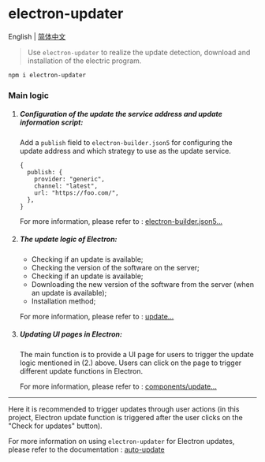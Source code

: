 # electron-updater

English | [简体中文](README.zh-CN.md)

> Use `electron-updater` to realize the update detection, download and installation of the electric program.

```sh
npm i electron-updater
```

### Main logic

1. ##### Configuration of the update the service address and update information script:

   Add a `publish` field to `electron-builder.json5` for configuring the update address and which strategy to use as the update service.

   ```json5
   {
     publish: {
       provider: "generic",
       channel: "latest",
       url: "https://foo.com/",
     },
   }
   ```

   For more information, please refer to : [electron-builder.json5...](https://github.com/electron-vite/mini-font/blob/2f2880a9f19de50ff14a0785b32a4d5427477e55/electron-builder.json5#L38)

2. ##### The update logic of Electron:

   - Checking if an update is available;
   - Checking the version of the software on the server;
   - Checking if an update is available;
   - Downloading the new version of the software from the server (when an update is available);
   - Installation method;

   For more information, please refer to : [update...](https://github.com/electron-vite/mini-font/blob/main/electron/main/update.ts)

3. ##### Updating UI pages in Electron:

   The main function is to provide a UI page for users to trigger the update logic mentioned in (2.) above. Users can click on the page to trigger different update functions in Electron.

   For more information, please refer to : [components/update...](https://github.com/electron-vite/mini-font/blob/main/src/components/update/index.tsx)

---

Here it is recommended to trigger updates through user actions (in this project, Electron update function is triggered after the user clicks on the "Check for updates" button).

For more information on using `electron-updater` for Electron updates, please refer to the documentation : [auto-update](https://www.electron.build/.html)
